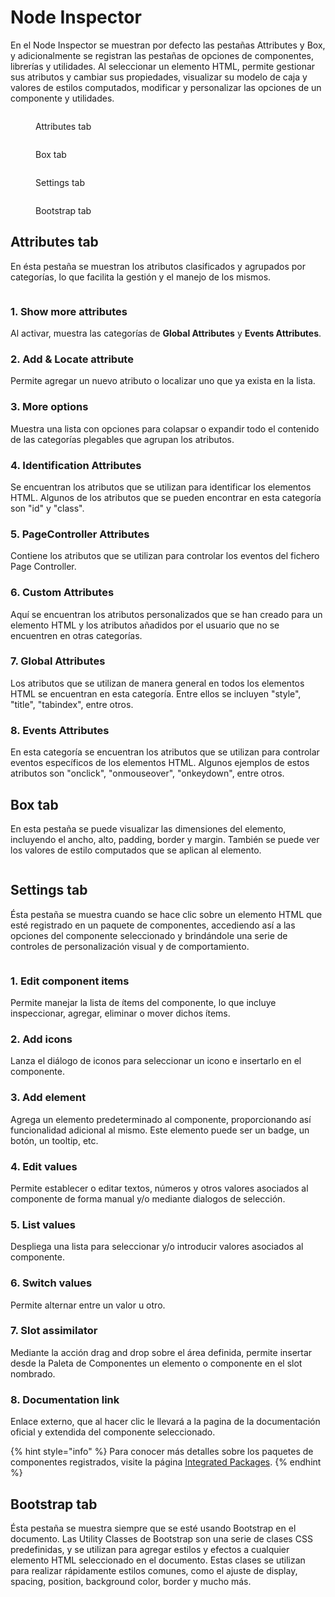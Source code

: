 # Node Inspector

En el Node Inspector se muestran por defecto las pestañas Attributes y Box, y adicionalmente se registran las pestañas de opciones de componentes, librerías y utilidades. Al seleccionar un elemento HTML, permite gestionar sus atributos y cambiar sus propiedades, visualizar su modelo de caja y valores de estilos computados, modificar y personalizar las opciones de un componente y utilidades.

<div>

<figure><img src="../../../.gitbook/assets/node-inspector-attr.jpg" alt=""><figcaption><p>Attributes tab</p></figcaption></figure>

 

<figure><img src="../../../.gitbook/assets/node-inspector-box.jpg" alt=""><figcaption><p>Box tab</p></figcaption></figure>

 

<figure><img src="../../../.gitbook/assets/node-inspector-config.jpg" alt=""><figcaption><p>Settings tab</p></figcaption></figure>

 

<figure><img src="../../../.gitbook/assets/node-inspector-bs.jpg" alt=""><figcaption><p>Bootstrap tab</p></figcaption></figure>

</div>

## Attributes tab

En ésta pestaña se muestran los atributos clasificados y agrupados por categorías, lo que facilita la gestión y el manejo de los mismos.&#x20;

<div align="left">

<figure><img src="../../../.gitbook/assets/node-inspector-attr-2.jpg" alt=""><figcaption></figcaption></figure>

</div>

### **1. Show more attributes**

Al activar, muestra las categorías de **Global Attributes** y **Events Attributes**.

### **2. Add & Locate attribute**

Permite agregar un nuevo atributo o localizar uno que ya exista en la lista.

### **3. More options**

Muestra una lista con opciones para colapsar o expandir todo el contenido de las categorías plegables que agrupan los atributos.

### **4. Identification Attributes**

Se encuentran los atributos que se utilizan para identificar los elementos HTML. Algunos de los atributos que se pueden encontrar en esta categoría son "id" y "class".

### **5. PageController Attributes**

Contiene los atributos que se utilizan para controlar los eventos del fichero Page Controller.&#x20;

### **6. Custom Attributes**

Aquí se encuentran los atributos personalizados que se han creado para un elemento HTML y los atributos añadidos por el usuario que no se encuentren en otras categorías.

### **7. Global Attributes**

Los atributos que se utilizan de manera general en todos los elementos HTML se encuentran en esta categoría. Entre ellos se incluyen "style", "title", "tabindex", entre otros.

### **8. Events Attributes**

En esta categoría se encuentran los atributos que se utilizan para controlar eventos específicos de los elementos HTML. Algunos ejemplos de estos atributos son "onclick", "onmouseover", "onkeydown", entre otros.

## Box tab

En esta pestaña se puede visualizar las dimensiones del elemento, incluyendo el ancho, alto, padding, border y margin. También se puede ver los valores de estilo computados que se aplican al elemento.

<div align="left">

<figure><img src="../../../.gitbook/assets/node-inspector-box-2.jpg" alt=""><figcaption></figcaption></figure>

</div>

## Settings tab

Ésta pestaña se muestra cuando se hace clic sobre un elemento HTML que esté registrado en un paquete de componentes, accediendo así a las opciones del componente seleccionado y brindándole una serie de controles de personalización visual y de comportamiento.

<div align="left">

<figure><img src="../../../.gitbook/assets/node-inspector-config-2.jpg" alt=""><figcaption></figcaption></figure>

</div>

### 1. Edit component items

Permite manejar la lista de ítems del componente, lo que incluye inspeccionar, agregar, eliminar o mover dichos ítems.

### 2. Add icons

Lanza el diálogo de iconos para seleccionar un icono e insertarlo en el componente.

### 3. Add element

Agrega un elemento predeterminado al componente, proporcionando así funcionalidad adicional al mismo. Este elemento puede ser un badge, un botón, un tooltip, etc.

### 4. Edit values

Permite establecer o editar textos, números y otros valores asociados al componente de forma manual y/o mediante dialogos de selección.&#x20;

### 5. List values

Despliega una lista para seleccionar y/o introducir valores asociados al componente.

### 6. Switch values

Permite alternar entre un valor u otro.

### 7. Slot assimilator

Mediante la acción drag and drop sobre el área definida, permite insertar desde la Paleta de Componentes un elemento o componente en el slot nombrado.

### 8. Documentation link

Enlace externo, que al hacer clic le llevará a la pagina de la documentación oficial y extendida del componente seleccionado.

{% hint style="info" %}
Para conocer más detalles sobre los paquetes de componentes registrados, visite la página [Integrated Packages](../../../packages/integrated-packages/).
{% endhint %}

## Bootstrap tab

Ésta pestaña se muestra siempre que se esté usando Bootstrap en el documento. Las Utility Classes de Bootstrap son una serie de clases CSS predefinidas, y se utilizan para agregar estilos y efectos a cualquier elemento HTML seleccionado en el documento. Estas clases se utilizan para realizar rápidamente estilos comunes, como el ajuste de display, spacing, position, background color, border y mucho más.

<div align="left">

<figure><img src="../../../.gitbook/assets/node-inspector-bs-2.jpg" alt=""><figcaption></figcaption></figure>

</div>
